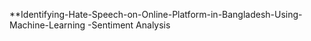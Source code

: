 **Identifying-Hate-Speech-on-Online-Platform-in-Bangladesh-Using-Machine-Learning -Sentiment Analysis 
